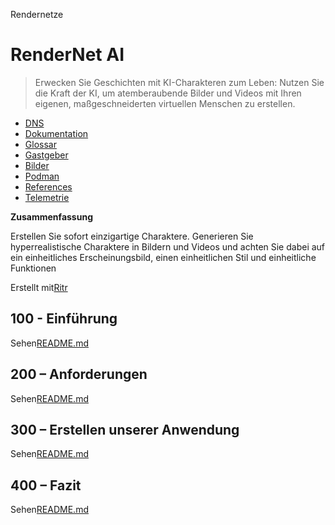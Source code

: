 Rendernetze

# RenderNet AI

> Erwecken Sie Geschichten mit KI-Charakteren zum Leben: Nutzen Sie die Kraft der KI, um atemberaubende Bilder und Videos mit Ihren eigenen, maßgeschneiderten virtuellen Menschen zu erstellen.

-   [DNS](./DNS.md)
-   [Dokumentation](./DOCUMENTATION.md)
-   [Glossar](./GLOSSARY.md)
-   [Gastgeber](./HOSTS.md)
-   [Bilder](./IMAGES.md)
-   [Podman](./PODMAN.md)
-   [References](./REFERENCES.md)
-   [Telemetrie](./TELEMETRY.md)

**Zusammenfassung**

Erstellen Sie sofort einzigartige Charaktere. Generieren Sie hyperrealistische Charaktere in Bildern und Videos und achten Sie dabei auf ein einheitliches Erscheinungsbild, einen einheitlichen Stil und einheitliche Funktionen

Erstellt mit[Ritr](https://app.rytr.me)

## 100 - Einführung

Sehen[README.md](./100/README.md)

## 200 – Anforderungen

Sehen[README.md](./200/README.md)

## 300 – Erstellen unserer Anwendung

Sehen[README.md](./300/README.md)

## 400 – Fazit

Sehen[README.md](./400/README.md)

